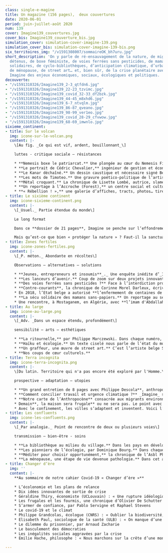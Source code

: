 ```yaml
---
class: single-e-magine
title: Un magazine (156 pages),  deux couvertures
date: 2020-06-01
period: juin-juillet-août 2020
num: 139
cover: Imagine139_couvertures.jpg
cover_bis: Imagine139_couverture_bis.jpg
simulation_cover: simulation-cover-imagine-139.png
simulation_cover_bis: simulation-cover-imagine-139-bis.png
six_territoires_img: "/v1591308007/sommaireOK_bh7uru.jpg"
short_description: 'On y parle de ré-ensauvagement de la nature, de migrants illégalement
  détenus, de boxe féministe, de voies ferrées sans pesticides, de mamans sans-papiers
  solidaires, de cyclo-bibliothèques, d’anticipation climatique, d’urbanisme tactique,
  de ménopause, de street art… et, bien sûr, de la crise planétaire avec une lecture
  Imagine des enjeux économiques, sociaux, écologiques et politiques.  '
decouverte:
- "/v1591310326/Imagine139_2-3_qtfdn6.jpg"
- "/v1591310326/Imagine139_22-23_tzvimc.jpg"
- "/v1591310326/Imagine139_covid_32-33_df2bzk.jpg"
- "/v1591310326/Imagine139_44-45_m8xhd6.jpg"
- "/v1591310326/Imagine139_6-7_ntvqlm.jpg"
- "/v1591310326/Imagine139_86-87_qveano.jpg"
- "/v1591310326/Imagine139_98-99_ver1eo.jpg"
- "/v1591310326/Imagine139_covid_28-29_cfvwow.jpg"
- "/v1591310326/Imagine139_68-69_imwnlo.jpg"
sixieme_continent:
- title: Sur le volcan
  img: icone-sur-le-volcan.png
  content: |-
    \[Au fig. _Ce qui est vif, ardent, bouillonnant_\]

    luttes - critique sociale – résistances

    * **Nemesis boxe le patriarcat.** Une plongée au cœur du Nemesis Fighting Club à Anderlecht, un club de boxe auto-géré, féministe, antifasciste et libertaire qui fait voler le patriarcat et toutes les formes de discriminations en éclats.
    * **Le portrait de Cédric Chevalier,** ingénieur de gestion et économiste, co-auteur de _Déclarons l’Etat d’urgence écologique_, un fonctionnaire qui ne manque ni d’idées ni d’audace pour lutter contre les dérèglements climatiques.
    * **Le Kanar déchaîné.** Un dessin caustique et nécessaire signé Bernard Querton, alias Kanar.
    * **Les mots de Timoteo.** Une gravure poético-politique de l’artiste Timoteo.
    * **Métal croquant.** La chronique de Lisette Lombé, autrice, slameuse, collagiste, militante pour les droits des femmes.
    * **Un reportage à l’Accroche (Forest),** un centre social et culturel temporaire artistique et punk.
    * **« Rébellion ! »,** une galerie d’affiches, tracts, photos… tirées du livre « Rébellion ! » (Actes Sud), qui retrace une série de combats du 16ème siècle à nos jours.
- title: Le sixième continent
  img: icone-sixieme-continent.png
  content: |-
    \[_Usuel._ Partie étendue du monde\]

    Le long format

    Dans ce **dossier de 21 pages**, Imagine se penche sur l’effondrement des écosystèmes et l’extinction des espèces animales et végétales. Face au déclin en cours, il est urgent que la nature retrouve ses droits, avec et sans l’homme.

    Mais qu’est-ce que bien « protéger la nature » ? Faut-il la sanctuariser ? La ré-ensauvager ? Lui permettre de mieux cohabiter avec l’homme ? Notre magazine vous propose un « retour à la nature » avec un reportage au sein de la réserve de Faia Brava au Portugal, une mise en perspective de la notion de « biodiversité », l’interview de l’historien Guillaume Blanc auteur de _L’invention du colonialisme vert_ (Flammarion), la présentation du réseau Rewilding Europe, un focus sur Rewild, l’anti-zoo made in France… Un dossier inédit pour mieux comprendre et apprécier la part sauvage du monde.
- title: Zones fertiles
  img: icone-zones-fertiles.png
  content: |-
    \[_P. méton._ Abondante en récoltes\]

    Observations – alternatives – solutions

    * **Jeunes, entrepreneurs et insoumis**_._ Une enquête inédite d’_Imagine_ (8 pages) sur ces diplômés de grandes écoles de commerce, d’ingénieur ou d’économie en quête de sens et d’utilité qui tournent (en partie) le dos au vieux monde du travail.
    * **Les lanceurs d’avenir.** Coup de zoom sur deux projets innovants et durables : Commown et Energies citoyennes.
    * **Des voies ferrées sans pesticides ?** Face à l’interdiction programmée du glyphosate les compagnies ferroviaires doivent trouver des alternatives pour nettoyer leurs voies et assurer la sécurité, mais à quel prix ?
    * **Contre-courants**, la chronique de Corinne Morel Darleux, écrivaine, militante écosocialiste, autrice de _Plutôt couler en beauté que flotter sans grâce_ (Liberta).
    * En 2018, l’Etat belge a autorisé **l’enfermement de centaines de migrants de transit**. Imagine a enquêté sur ces détentions illégales et arbitraires.
    * **La sécu solidaire des mamans sans-papiers.** Un reportage au sein d’une occupation liégeoise où un groupe de femmes en situation précaire ont inventé
    * Une rencontre, à Mostaganem, en Algérie, avec **l’imam d'Abdallah Medjedded et ses prêches écologiques.**
- title: Au large
  img: icone-au-large.png
  content: |-
    \[_Adv. _Dans un espace étendu, profondément\]

    sensibilité – arts – esthétiques

    * **La ritournelle,** par Philippe Marczewski. Dans chaque numéro, l’écrivain et Finaliste du Prix Rossel 2019 nous propose un exercice de « psychogéographie minuscule »
    * **Haïku et écologie.** Un texte ciselé nous parle de l’état du monde
    * **Un graffeur, une œuvre de street art.** C’est l’artiste belge Spear qui ouvre la galerie Imagine.
    * **Nos coups de cœur culturels.**
- title: Terra incognita
  img: icone-terra-incognita.png
  content: |-
    \[Du latin. Territoire qui n'a pas encore été exploré par l'Homme.\]

    prospective – adaptation – utopies

    * **Un grand entretien de 8 pages avec Philippe Descola**, anthropologue, successeur de Claude Lévi-Strauss au Collège de France, autour de la passionnante relation entre humains et non-humains.
    * **Comment concilier travail et urgence climatique ?** _Imagine_ s’est penché sur le dernier rapport de l’Organisation internationale du travail qui s’inquiète de l’augmentation du _« stress thermique »_ sur la santé des travailleurs et prédit, à l’horizon 2030, la suppression de 80 millions d’emploi dans le monde.
    * **Notre carte de l’Anthropocène** consacrée aux migrants environnementaux
    * Demain**, la maison sera frugale** ou ne sera pas. Le point avec Alain Bornarel, à l’initiative du Manifeste pour une frugalité heureuse et créative dans l’architecture et l’aménagement des territoires urbains et ruraux.
    * Avec le confinement, les villes s’adaptent et inventent. Voici l’arrivée de **l’urbanisme tactique.**
- title: Les confluents
  img: icone-les-confluents.png
  content: |-
    \[_Par analogie._ Point de rencontre de deux ou plusieurs voies\]

    transmission – bien-être - soins

    * **La bibliothèque au milieu du village.** Dans les pays en développement l’accès la lecture publique reste très problématique. Pour lutter contre l’illettrisme, des bibliothèques se développent sous des formes diverses : permanentes, itinéraires, numériques…
    * **Les pionniers de l’écologie, par Dominique Bourg.** Dans chaque numéro, le philosophe nous replonge dans l’œuvre d’une figure marquante. C’est la biologiste Rachel Carson (_Printemps silencieux_, 1962) qui ouvre la série.
    * **Méditer pour choisir opportunément,** la chronique de l’Asbl Philocité qui, dans cet épisode, nous apporte des outils philosophiques pour entretenir une bonne hygiène de vie.
    * **La ménopause, une étape de vie devenue pathologie.** Dans cet article sans tabou, on y montre comment cette évolution naturelle dans la vie des femmes est aussi une construction sociale et culturelle.
- title: Changer d’ère
  img: ''
  content: |-
    **Au sommaire de notre cahier Covid-19 « Changer d’ère »**

    * L’écolonomie et les plans de relance
    * Dix idées innovantes de sortie de crise
    * Géraldine Thiry, économiste (UCLouvain) : « Une rupture idéologique est indispensable »
    * Les frugales et les fourmis, une chronique d’Olivier De Schutter
    * S’armer de confiance, par Pablo Servigne et Raphael Stevens
    * Le covid-19 et le climat
    * Philippe Grandcolas, écologue (CNRS) : « Oublier la biodiversité, c’est commettre une erreur fondamentale »
    * Elisabeth Paul, sociologue de la santé (ULB) : « On manque d’une approche holistique »
    * Le dilemme du prisonnier, par Arnaud Zacharie
    * Le basculement des démocraties
    * Les inégalités sociales aggravées par la crise
    * Emilie Hache, philosophe : « Nous marchons sur la crête d’une montagne »

---
```

